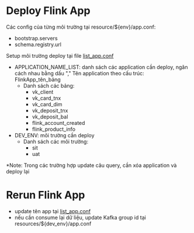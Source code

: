 # Deploy Flink App
Các config của từng môi trường tại resource/${env}/app.conf:
- bootstrap.servers
- schema.registry.url


Setup môi trường deploy tại file [list_app.conf](list_app.conf)
- APPLICATION_NAME_LIST: danh sách các application cần deploy, ngăn cách nhau bằng dấu ","
    Tên application theo cấu trúc: FlinkApp_tên_bảng
    - Danh sách các bảng: 
        - vk_client
        - vk_card_tnx
        - vk_card_dim
        - vk_deposit_tnx
        - vk_deposit_bal
        - flink_account_created
        - flink_product_info    
- DEV_ENV: môi trường cần deploy
    - Danh sách các môi trường:
        - sit
        - uat


*Note: Trong các trường hợp update câu query, cần xóa application và deploy lại

# Rerun Flink App
- update tên app tại [list_app.conf](list_app.conf)
- nếu cần consume lại dữ liệu, update Kafka group id tại resources/${dev_env}/app.conf

